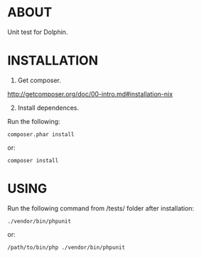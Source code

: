 ABOUT
=====

Unit test for Dolphin.

INSTALLATION
============

1. Get composer.

http://getcomposer.org/doc/00-intro.md#installation-nix

2. Install dependences.

Run the following:
```
composer.phar install
```
or:
```
composer install
```

USING
=====

Run the following command from /tests/ folder after installation:
```
./vendor/bin/phpunit 
```
or:
```
/path/to/bin/php ./vendor/bin/phpunit
```
